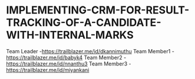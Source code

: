 # IMPLEMENTING-CRM-FOR-RESULT-TRACKING-OF-A-CANDIDATE-WITH-INTERNAL-MARKS

Team Leader  -https://trailblazer.me/id/dkannimuthu
Team Member1 -https://trailblazer.me/id/babyk4
Team Member2 -https://trailblazer.me/id/nnanthu3
Team Member3 -https://trailblazer.me/id/miyankani
